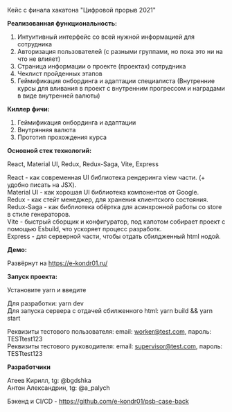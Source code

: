Кейс с финала хакатона "Цифровой прорыв 2021" 

**Реализованная функциональность:**

1. Интуитивный интерфейс со всей нужной информацией для сотрудника
2. Авторизация пользователей (с разными группами, но пока это ни на что не влияет)
3. Страница информации о проекте (проектах) сотрудника
4. Чеклист пройденных этапов
5. Геймификация онбординга и адаптации специалиста (Внутренние курсы для вливания в проект с внутренним прогрессом и наградами в виде внутренней валюты)

**Киллер фичи:**

1. Геймификация онбординга и адаптации
2. Внутрянняя валюта
3. Прототип прохождения курса

**Основной стек технологий:**

React, Material UI, Redux, Redux-Saga, Vite, Express

React - как современная UI библиотека рендеринга view части. (+ удобно писать на JSX).\
Material UI - как хорошая UI библиотека компонентов от Google.\
Redux - как стейт менеджер, для хранения клиентского состояния.\
Redux-Saga - как библиотека обёртка для асинхронной работы со store в стиле генераторов.\
Vite - быстрый сборщик и конфигуратор, под капотом собирает проект с помощью Esbuild, что ускоряет процесс разработк.\
Express - для серверной части, чтобы отдать сбилдженный html нодой.

**Демо:**

Развёрнут на https://e-kondr01.ru/

**Запуск проекта:**

Установите yarn и введите

Для разработки: yarn dev\
Для запуска сервера с отдачей сбилженного html: yarn build && yarn start

Реквизиты тестового пользователя: email: worker@test.com, пароль: TESTtest123\
Реквизиты тестового руководителя: email: supervisor@test.com, пароль: TESTtest123

**Разработчики**

Атеев Кирилл, tg: @bgdshka\
Антон Александрин, tg: @a_palych

Бэкенд и CI/CD - https://github.com/e-kondr01/psb-case-back
